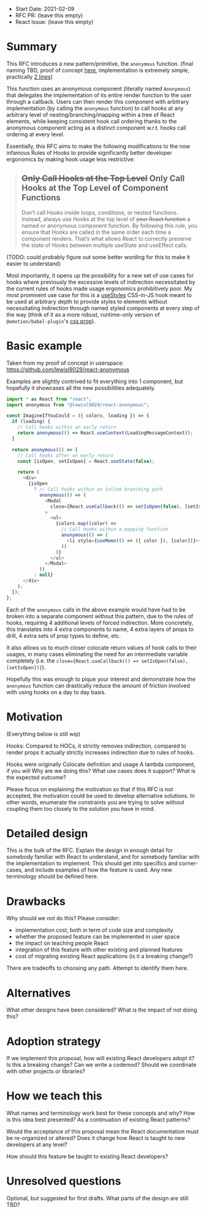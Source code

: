 - Start Date: 2021-02-09
- RFC PR: (leave this empty)
- React Issue: (leave this empty)

# Summary

This RFC introduces a new pattern/primitive, the `anonymous` function. (final naming TBD, proof of concept [here](https://github.com/lewisl9029/react-anonymous), implementation is extremely simple, practically [2 lines](https://github.com/lewisl9029/react-anonymous/blob/master/src/index.js))

This function uses an anonymous component (literally named `Anonymous`) that delegates the implementation of its entire render function to the user through a callback. Users can then render this component with arbitrary implementation (by calling the `anonymous` function) to call hooks at any arbitrary level of nesting/branching/mapping within a tree of React elements, while keeping consistent hook call ordering thanks to the anonymous component acting as a distinct component w.r.t. hooks call ordering at every level.

Essentially, this RFC aims to make the following modifications to the now infamous Rules of Hooks to provide significantly better developer ergonomics by making hook usage less restrictive:

> ## ~~Only Call Hooks at the Top Level~~ Only Call Hooks at the Top Level of Component Functions
> 
> Don’t call Hooks inside loops, conditions, or nested functions. Instead, always use Hooks at the top level of ~~your React function~~ a named or anonymous component function. By following this rule, you ensure that Hooks are called in the same order each time a component renders. That’s what allows React to correctly preserve the state of Hooks between multiple useState and useEffect calls.

(TODO: could probably figure out some better wording for this to make it easier to understand)

Most importantly, it opens up the possibility for a new set of use cases for hooks where previously the excessive levels of indirection necessitated by the current rules of hooks made usage ergonomics prohibitively poor. My most prominent use case for this is a [useStyles](https://github.com/lewisl9029/use-styles) CSS-in-JS hook meant to be used at arbitrary depth to provide styles to elements without necessitating indirection through named styled components at every step of the way (think of it as a more robust, runtime-only version of `@emotion/babel-plugin`'s [css prop](https://emotion.sh/docs/css-prop)).

# Basic example

Taken from my proof of concept in userspace: https://github.com/lewisl9029/react-anonymous

Examples are slightly contrived to fit everything into 1 component, but hopefully it showcases all the new possibilities adequately.

```js
import * as React from "react";
import anonymous from "@lewisl9029/react-anonymous";

const ImagineIfYouCould = ({ colors, loading }) => {
  if (loading) {
    // Call hooks within an early return
    return anonymous(() => React.useContext(LoadingMessageContext));
  }

  return anonymous(() => {
    // Call hooks after an early return
    const [isOpen, setIsOpen] = React.useState(false);

    return (
      <div>
        {isOpen
          ? // Call hooks within an inline branching path
            anonymous(() => (
              <Modal
                close={React.useCallback(() => setIsOpen(false), [setIsOpen])}
              >
                <ul>
                  {colors.map((color) =>
                    // Call hooks within a mapping function
                    anonymous(() => (
                      <li style={useMemo(() => ({ color }), [color])}>{color}</li>
                    ))
                  )}
                </ul>
              </Modal>
            ))
          : null}
      </div>
    );
  });
};
```

Each of the `anonymous` calls in the above example would have had to be broken into a separate component without this pattern, due to the rules of hooks, requiring 4 additional levels of forced indirection. More concretely, this translates into 4 extra components to name, 4 extra layers of props to drill, 4 extra sets of prop types to define, etc. 

It also allows us to much closer colocate return values of hook calls to their usages, in many cases eliminating the need for an intermediate variable completely (i.e. the `close={React.useCallback(() => setIsOpen(false), [setIsOpen])}`).

Hopefully this was enough to pique your interest and demonstrate how the `anonymous` function can drastically reduce the amount of friction involved with using hooks on a day to day basis.

# Motivation

(Everything below is still wip)

Hooks: Compared to HOCs, it strictly removes indirection, compared to render props it actually strictly increases indirection due to rules of hooks.

Hooks were originally 
Colocate definition and usage
A lambda component, if you will
Why are we doing this? What use cases does it support? What is the expected
outcome?

Please focus on explaining the motivation so that if this RFC is not accepted,
the motivation could be used to develop alternative solutions. In other words,
enumerate the constraints you are trying to solve without coupling them too
closely to the solution you have in mind.

# Detailed design

This is the bulk of the RFC. Explain the design in enough detail for somebody
familiar with React to understand, and for somebody familiar with the
implementation to implement. This should get into specifics and corner-cases,
and include examples of how the feature is used. Any new terminology should be
defined here.

# Drawbacks

Why should we *not* do this? Please consider:

- implementation cost, both in term of code size and complexity
- whether the proposed feature can be implemented in user space
- the impact on teaching people React
- integration of this feature with other existing and planned features
- cost of migrating existing React applications (is it a breaking change?)

There are tradeoffs to choosing any path. Attempt to identify them here.

# Alternatives

What other designs have been considered? What is the impact of not doing this?

# Adoption strategy

If we implement this proposal, how will existing React developers adopt it? Is
this a breaking change? Can we write a codemod? Should we coordinate with
other projects or libraries?

# How we teach this

What names and terminology work best for these concepts and why? How is this
idea best presented? As a continuation of existing React patterns?

Would the acceptance of this proposal mean the React documentation must be
re-organized or altered? Does it change how React is taught to new developers
at any level?

How should this feature be taught to existing React developers?

# Unresolved questions

Optional, but suggested for first drafts. What parts of the design are still
TBD?
